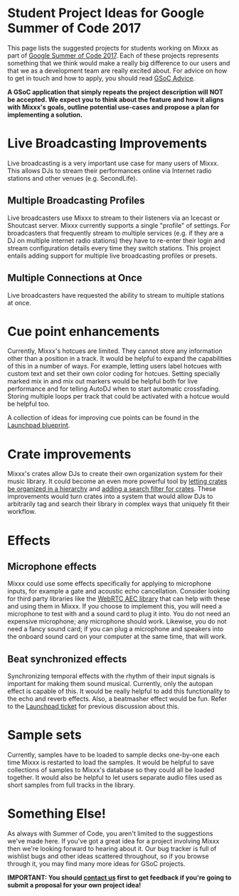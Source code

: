 # Student Project Ideas for Google Summer of Code 2017

This page lists the suggested projects for students working on Mixxx as
part of [Google Summer of
Code 2017](https://developers.google.com/open-source/gsoc/). Each of
these projects represents something that we think would make a really
big difference to our users and that we as a development team are really
excited about. For advice on how to get in touch and how to apply, you
should read [GSoC Advice](gsocadvice).

**A GSoC application that simply repeats the project description will
NOT be accepted. We expect you to think about the feature and how it
aligns with Mixxx's goals, outline potential use-cases and propose a
plan for implementing a solution.**

# Live Broadcasting Improvements

Live broadcasting is a very important use case for many users of Mixxx.
This allows DJs to stream their performances online via Internet radio
stations and other venues (e.g. SecondLife).

## Multiple Broadcasting Profiles

Live broadcasters use Mixxx to stream to their listeners via an Icecast
or Shoutcast server. Mixxx currently supports a single "profile" of
settings. For broadcasters that frequently stream to multiple services
(e.g. if they are a DJ on multiple internet radio stations) they have to
re-enter their login and stream configuration details every time they
switch stations. This project entails adding support for multiple live
broadcasting profiles or presets.

## Multiple Connections at Once

Live broadcasters have requested the ability to stream to multiple
stations at once.

# Cue point enhancements

Currently, Mixxx's hotcues are limited. They cannot store any
information other than a position in a track. It would be helpful to
expand the capabilities of this in a number of ways. For example,
letting users label hotcues with custom text and set their own color
coding for hotcues. Setting specially marked mix in and mix out markers
would be helpful both for live performance and for telling AutoDJ when
to start automatic crossfading. Storing multiple loops per track that
could be activated with a hotcue would be helpful too.

A collection of ideas for improving cue points can be found in the
[Launchpad
blueprint](https://blueprints.launchpad.net/mixxx/+spec/cuepoints-2.0-new).

# Crate improvements

Mixxx's crates allow DJs to create their own organization system for
their music library. It could become an even more powerful tool by
[letting crates be organized in a
hierarchy](https://bugs.launchpad.net/mixxx/+bug/671632) and [adding a
search filter for
crates](https://bugs.launchpad.net/mixxx/+bug/1402133). These
improvements would turn crates into a system that would allow DJs to
arbitrarily tag and search their library in complex ways that uniquely
fit their workflow.

# Effects

## Microphone effects

Mixxx could use some effects specifically for applying to microphone
inputs, for example a gate and acoustic echo cancellation. Consider
looking for third party libraries like the [WebRTC AEC
library](http://webrtc.org/) that can help with these and using them in
Mixxx. If you choose to implement this, you will need a microphone to
test with and a sound card to plug it into. You do not need an expensive
microphone; any microphone should work. Likewise, you do not need a
fancy sound card; if you can plug a microphone and speakers into the
onboard sound card on your computer at the same time, that will work.

## Beat synchronized effects

Synchronizing temporal effects with the rhythm of their input signals is
important for making them sound musical. Currently, only the autopan
effect is capable of this. It would be really helpful to add this
functionality to the echo and reverb effects. Also, a beatmasher effect
would be fun. Refer to the [Launchpad
ticket](https://bugs.launchpad.net/mixxx/+bug/1518185) for previous
discussion about this.

# Sample sets

Currently, samples have to be loaded to sample decks one-by-one each
time Mixxx is restarted to load the samples. It would be helpful to save
collections of samples to Mixxx's database so they could all be loaded
together. It would also be helpful to let users separate audio files
used as short samples from full tracks in the library.

# Something Else\!

As always with Summer of Code, you aren't limited to the suggestions
we've made here. If you've got a great idea for a project involving
Mixxx then we're looking forward to hearing about it. Our bug tracker is
full of wishlist bugs and other ideas scattered throughout, so if you
browse through it, you may find many more ideas for GSoC projects.

**IMPORTANT: You should [contact us](gsocadvice) first to get feedback
if you're going to submit a proposal for your own project idea\!**
